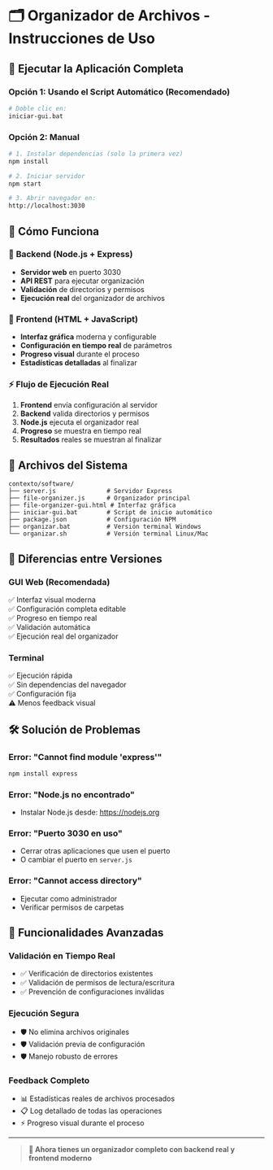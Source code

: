 # 🗂️ Organizador de Archivos - Instrucciones de Uso

## 🚀 Ejecutar la Aplicación Completa

### Opción 1: Usando el Script Automático (Recomendado)
```bash
# Doble clic en:
iniciar-gui.bat
```

### Opción 2: Manual
```bash
# 1. Instalar dependencias (solo la primera vez)
npm install

# 2. Iniciar servidor
npm start

# 3. Abrir navegador en:
http://localhost:3030
```

## 🎯 Cómo Funciona

### 🔧 **Backend (Node.js + Express)**
- **Servidor web** en puerto 3030
- **API REST** para ejecutar organización
- **Validación** de directorios y permisos
- **Ejecución real** del organizador de archivos

### 🎨 **Frontend (HTML + JavaScript)**
- **Interfaz gráfica** moderna y configurable
- **Configuración en tiempo real** de parámetros
- **Progreso visual** durante el proceso
- **Estadísticas detalladas** al finalizar

### ⚡ **Flujo de Ejecución Real**
1. **Frontend** envía configuración al servidor
2. **Backend** valida directorios y permisos
3. **Node.js** ejecuta el organizador real
4. **Progreso** se muestra en tiempo real
5. **Resultados** reales se muestran al finalizar

## 📁 **Archivos del Sistema**

```
contexto/software/
├── server.js              # Servidor Express
├── file-organizer.js      # Organizador principal  
├── file-organizer-gui.html # Interfaz gráfica
├── iniciar-gui.bat        # Script de inicio automático
├── package.json           # Configuración NPM
├── organizar.bat          # Versión terminal Windows
└── organizar.sh           # Versión terminal Linux/Mac
```

## 🔄 **Diferencias entre Versiones**

### **GUI Web (Recomendada)**
✅ Interfaz visual moderna  
✅ Configuración completa editable  
✅ Progreso en tiempo real  
✅ Validación automática  
✅ Ejecución real del organizador  

### **Terminal**
✅ Ejecución rápida  
✅ Sin dependencias del navegador  
✅ Configuración fija  
⚠️ Menos feedback visual  

## 🛠️ **Solución de Problemas**

### **Error: "Cannot find module 'express'"**
```bash
npm install express
```

### **Error: "Node.js no encontrado"**
- Instalar Node.js desde: https://nodejs.org

### **Error: "Puerto 3030 en uso"**
- Cerrar otras aplicaciones que usen el puerto
- O cambiar el puerto en `server.js`

### **Error: "Cannot access directory"**
- Ejecutar como administrador
- Verificar permisos de carpetas

## 🎯 **Funcionalidades Avanzadas**

### **Validación en Tiempo Real**
- ✅ Verificación de directorios existentes
- ✅ Validación de permisos de lectura/escritura
- ✅ Prevención de configuraciones inválidas

### **Ejecución Segura**
- 🛡️ No elimina archivos originales
- 🛡️ Validación previa de configuración
- 🛡️ Manejo robusto de errores

### **Feedback Completo**
- 📊 Estadísticas reales de archivos procesados
- 📋 Log detallado de todas las operaciones
- ⚡ Progreso visual durante el proceso

---

> **🎯 Ahora tienes un organizador completo con backend real y frontend moderno**